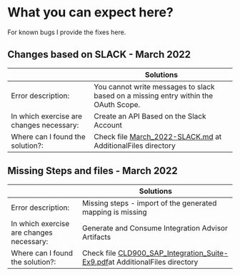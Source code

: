 #  What you can expect here?
For known bugs I provide the fixes here.

## Changes based on SLACK - March 2022

| | Solutions|
|---|-----|
| Error description:  | You cannot write messages to slack based on a missing entry within the OAuth Scope.|
| In which exercise are changes necessary:  | Create an API Based on the Slack Account|
| Where can I found the solution?:  | Check file [March_2022-SLACK.md](../main/AdditionalFiles/March_2022-SLACK.md) at AdditionalFiles directory|


## Missing Steps and files - March 2022
| | Solutions|
|---|-----|
| Error description:  |Missing steps - import of the generated mapping is missing|
| In which exercise are changes necessary:  |Generate and Consume Integration Advisor Artifacts|
| Where can I found the solution?:  |Check file [CLD900_SAP_Integration_Suite-Ex9.pdf](../main/AdditionalFiles/CLD900_SAP_Integration_Suite-Ex9.pdf)at AdditionalFiles directory |